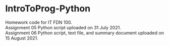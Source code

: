 # IntroToProg-Python
Homework code for IT FDN 100.
<br>Assignment 05 Python script uploaded on 31 July 2021.
<br>Assignment 06 Python script, text file, and summary document uploaded on 15 August 2021.
